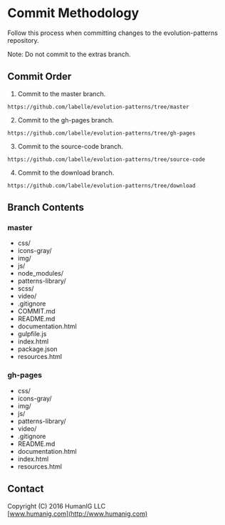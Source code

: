 # Commit Methodology
Follow this process when committing changes to the evolution-patterns repository.

Note: Do not commit to the extras branch.


## Commit Order

1. Commit to the master branch.

 ```
https://github.com/labelle/evolution-patterns/tree/master
```

2. Commit to the gh-pages branch.

 ```
https://github.com/labelle/evolution-patterns/tree/gh-pages
```

3. Commit to the source-code branch.

 ```
https://github.com/labelle/evolution-patterns/tree/source-code
```

4. Commit to the download branch.

 ```
https://github.com/labelle/evolution-patterns/tree/download
```

## Branch Contents


### master

* css/
* icons-gray/
* img/
* js/
* node_modules/
* patterns-library/
* scss/
* video/
* .gitignore
* COMMIT.md
* README.md
* documentation.html
* gulpfile.js
* index.html
* package.json
* resources.html



### gh-pages

* css/
* icons-gray/
* img/
* js/
* patterns-library/
* video/
* .gitignore
* README.md
* documentation.html
* index.html
* resources.html




## Contact
Copyright (C) 2016 HumanIG LLC<br>
[www.humanig.com](http://www.humanig.com)<br>